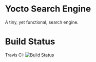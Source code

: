 # Yocto Search Engine

A tiny, yet functional, search engine.

# Build Status

Travis CI: [![Build Status](https://travis-ci.org/vmous/jYoctoSearchEngine.png?branch=master)](https://travis-ci.org/vmous/jYoctoSearchEngine)
